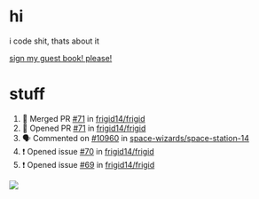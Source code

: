 # hi
i code shit, thats about it

[sign my guest book! please!](https://github.com/Just-a-Unity-Dev/Just-a-Unity-Dev/issues/new?&body=Sign%20my%20guest%20book%20by%20placing%20your%20name%20in%20the%20title,%20how%27d%20you%20get%20to%20this%20page%20and%20why?%20Don%27t%20forget%20you%20have%20an%20entire%20notebook%20in%20your%20hands!)


# stuff
<!--START_SECTION:activity-->
1. 🎉 Merged PR [#71](https://github.com/frigid14/frigid/pull/71) in [frigid14/frigid](https://github.com/frigid14/frigid)
2. 💪 Opened PR [#71](https://github.com/frigid14/frigid/pull/71) in [frigid14/frigid](https://github.com/frigid14/frigid)
3. 🗣 Commented on [#10960](https://github.com/space-wizards/space-station-14/issues/10960) in [space-wizards/space-station-14](https://github.com/space-wizards/space-station-14)
4. ❗️ Opened issue [#70](https://github.com/frigid14/frigid/issues/70) in [frigid14/frigid](https://github.com/frigid14/frigid)
5. ❗️ Opened issue [#69](https://github.com/frigid14/frigid/issues/69) in [frigid14/frigid](https://github.com/frigid14/frigid)
<!--END_SECTION:activity-->

![](https://github-profile-summary-cards.vercel.app/api/cards/profile-details?username=Just-a-Unity-Dev&theme=solarized_dark)
